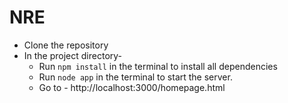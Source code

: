 # NRE 
* Clone the repository
* In the project directory-
  * Run ``` npm install ``` in the terminal to install all dependencies
  * Run ``` node app ``` in the terminal to start the server.
  * Go to - http://localhost:3000/homepage.html

